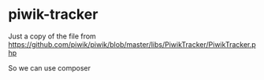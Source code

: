 piwik-tracker
=============

Just a copy of the file from https://github.com/piwik/piwik/blob/master/libs/PiwikTracker/PiwikTracker.php

So we can use composer
